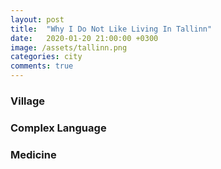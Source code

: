 ```yaml
---
layout: post
title:  "Why I Do Not Like Living In Tallinn"
date:   2020-01-20 21:00:00 +0300
image: /assets/tallinn.png
categories: city
comments: true
---
```


### Village

### Complex Language

### Medicine
